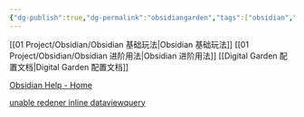 ```yaml
---
{"dg-publish":true,"dg-permalink":"obsidiangarden","tags":["obsidian","digitalgarden"],"permalink":"/obsidiangarden/","dgPassFrontmatter":true}
---
```



[[01 Project/Obsidian/Obsidian 基础玩法\|Obsidian 基础玩法]]
[[01 Project/Obsidian/Obsidian 进阶用法\|Obsidian 进阶用法]]
[[Digital Garden 配置文档\|Digital Garden 配置文档]]

[Obsidian Help - Home ](https://help.obsidian.md/Home)


[unable redener inline dataviewquery](https://github.com/oleeskild/digitalgarden/issues/141)